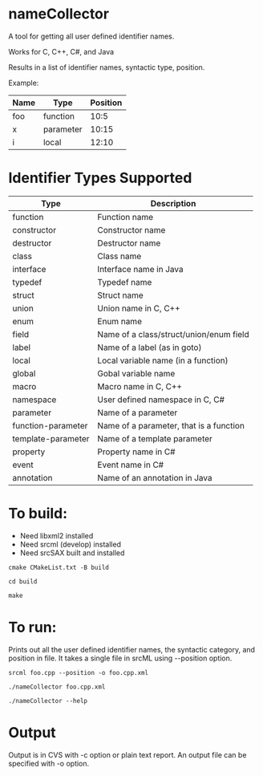 # nameCollector
A tool for getting all user defined identifier names.  

Works for C, C++, C#, and Java

Results in a list of identifier names, syntactic type, position.

Example:

| Name            | Type | Position |
| --------------- | -------------- |---|
|foo| function| 10:5 |
|x| parameter| 10:15|
|i| local| 12:10|


# Identifier Types Supported

| Type            | Description |
| --------------- | -------------- |
| function        | Function name |
| constructor     | Constructor name |
| destructor      |  Destructor name |
| class           | Class name |
| interface       | Interface name in Java |
| typedef         | Typedef name |
| struct          | Struct name |
| union           | Union name in C, C++|
| enum            | Enum name |
| field           | Name of a class/struct/union/enum field |
| label           | Name of a label (as in goto) |
| local           | Local variable name (in a function) |
| global          | Gobal variable name |
| macro          | Macro name in C, C++ |
| namespace          | User defined namespace in C, C# |
| parameter       | Name of a parameter |
| function-parameter  | Name of a parameter, that is a function | 
| template-parameter       | Name of a template parameter |
| property       | Property name in C# |
| event       | Event name in C# |
| annotation       | Name of an annotation in Java |


# To build:
- Need libxml2 installed
- Need srcml (develop) installed
- Need srcSAX built and installed

`cmake CMakeList.txt -B build`

`cd build`

`make`


# To run:

Prints out all the user defined identifier names, the syntactic category, and position in file.
It takes a single file in srcML using --position option.

`srcml foo.cpp --position -o foo.cpp.xml`

`./nameCollector foo.cpp.xml`

`./nameCollector --help`

# Output

Output is in CVS with -c option or plain text report.  An output file can be specified with -o option.



